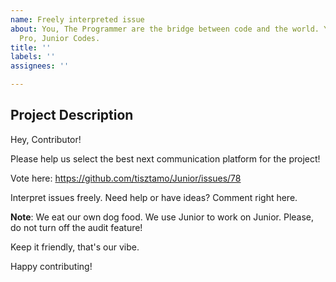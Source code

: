 ```yaml
---
name: Freely interpreted issue
about: You, The Programmer are the bridge between code and the world. You are the
  Pro, Junior Codes.
title: ''
labels: ''
assignees: ''

---
```


## Project Description

Hey, Contributor!

Please help us select the best next communication platform for the project!

Vote here: https://github.com/tisztamo/Junior/issues/78

Interpret issues freely. Need help or have ideas? Comment right here. 

**Note**: We eat our own dog food. We use Junior to work on Junior. Please, do not turn off the audit feature!

Keep it friendly, that's our vibe.

Happy contributing!
